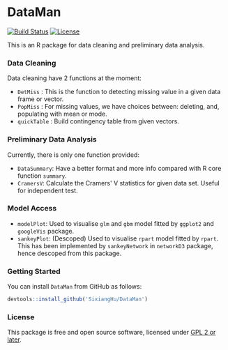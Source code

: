 # DataMan

[![Build Status](https://travis-ci.org/SixiangHu/DataMan.svg?branch=master)](https://travis-ci.org/SixiangHu/DataMan) [![License](http://img.shields.io/badge/license-GPL%20%28%3E=%202%29-brightgreen.svg?style=flat)](http://www.gnu.org/licenses/gpl-2.0.html)

This is an R package for data cleaning and preliminary data analysis.

### Data Cleaning

Data cleaning have 2 functions at the moment:
* `DetMiss` : This is the function to detecting missing value in a given data frame or vector.
* `PopMiss` : For missing values, we have choices between: deleting, and, populating with mean or mode.
* `quickTable` : Build contingency table from given vectors.

### Preliminary Data Analysis

Currently, there is only one function provided:
* `DataSummary`: Have a better format and more info compared with R core function `summary`.
* `CramersV`: Calculate the Cramers' V statistics for given data set. Useful for independent test.

### Model Access

* `modelPlot`: Used to visualise `glm` and `gbm` model fitted by `ggplot2` and `googleVis` package.
* `sankeyPlot`: (Descoped) Used to visualise `rpart` model fitted by `rpart`.  This has been implemented by `sankeyNetwork` in `networkD3` package, hence descoped from this package.

### Getting Started

You can install `DataMan` from GitHub as follows:

```r
devtools::install_github('SixiangHu/DataMan')
```

### License

This package is free and open source software, licensed under [GPL 2 or later](http://opensource.org/licenses/gpl-license).